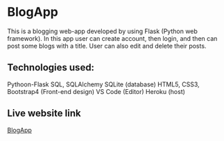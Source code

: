 # BlogApp
This is a blogging web-app developed by using Flask (Python web framework). In this app user can create account, then login, and then can post some blogs with a title. User can also edit and delete their posts.


## Technologies used:
Pythoon-Flask
SQL, SQLAlchemy SQLite (database)
HTML5, CSS3, Bootstrap4 (Front-end design)
VS Code (Editor)
Heroku (host)

## Live website link
<a href="https://apekshablog.herokuapp.com/">BlogApp</a>